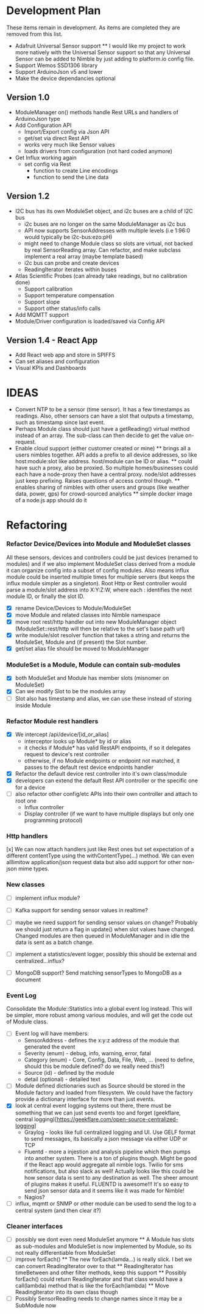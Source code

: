 # Development Plan

These items remain in development. As items are completed they are removed from this list.
* Adafruit Universal Sensor support 
** I would like my project to work more natively with the Universal Sensor support so that any Universal Sensor 
can be added to Nimble by just adding to platform.io config file.
* Support Wemos SSD1306 library
* Support ArduinoJson v5 and lower
* Make the device dependancies optional

## Version 1.0
* ModuleManager on() methods handle Rest URLs and handlers of ArduinoJson type
* Add Configuration API
  * Import/Export config via Json API
  * get/set via direct Rest API
  * works very much like Sensor values
  * loads drivers from configuration (not hard coded anymore)
* Get Influx working again
  * set config via Rest
     * function to create Line encodings
     * function to send the Line data

## Version 1.2
* I2C bus has its own ModuleSet object, and i2c buses are a child of I2C bus
     * i2c buses are no longer on the same ModuleManager as i2c bus
     * API now supports SensorAddresses with multiple levels (i.e 1:96:0 would typically be i2c-bus:ezo:pH)
     * might need to change Module class so slots are virtual, not backed by real SensorReading array. Can refactor, and make subclass implement a real array (maybe template based)
     * i2c bus can probe and create devices
     * ReadingIterator iterates within buses
* Atlas Scientific Probes (can already take readings, but no calibration done)
     * Support calibration
     * Support temperature compensation
     * Support slope
     * Support other status/info calls
* Add MQMTT support
* Module/Driver configuration is loaded/saved via Config API

## Version 1.4 - React App
* Add React web app and store in SPIFFS
* Can set aliases and configuration
* Visual KPIs and Dashboards
   
# IDEAS
* Convert NTP to be a sensor (time sensor). It has a few timestamps as readings. Also, other sensors can have a slot that outputs a timestamp, such as timestamp since last event.
* Perhaps Module class should just have a getReading() virtual method instead of an array. The sub-class can then decide to get the value on-request.
* Enable cloud support (either customer created or mine)
     ** brings all a users nimbles together. API adds a prefix to all device addresses, so like host:module:slot like address. host/module can be ID or alias.
     ** could have such a proxy, also be proxied. So multiple homes/businesses could each have a node-proxy then have a central proxy. node/slot addresses just keep prefixing. Raises questions of access control though.
     ** enables sharing of nimbles with other users and groups (like weather data, power, gps) for crowd-sourced analytics
     ** simple docker image of a node.js app should do it

# Refactoring

### Refactor Device/Devices into Module and ModuleSet classes
All these sensors, devices and controllers could be just devices (renamed to modules) and if we also implement ModuleSet class 
derived from a module it can organize config into a subset of config modules. Also means influx module could be inserted multiple
times for multiple servers (but keeps the influx module simpler as a singleton). Root Http or Rest controller would parse a 
module/slot address into X:Y:Z:W, where each : identifies the next module ID, or finally the slot ID.
* [x] rename Device/Devices to Module/ModuleSet
* [x] move Module and related classes into Nimble namespace
* [x] move root rest/http handler out into new ModuleManager object (ModuleSet::rest/http will then be relative to the set's base path url)
* [x] write module/slot resolver function that takes a string and returns the ModuleSet, Module and (if present) the Slot number.
* [x] get/set alias file should be moved to ModuleManager

### ModuleSet is a Module, Module can contain sub-modules
* [x] both ModuleSet and Module has member slots (misnomer on ModuleSet)
* [x] Can we modify Slot to be the modules array
* [ ] Slot also has timestamp and alias, we can use these instead of storing inside Module

### Refactor Module rest handlers
* [x] We intercept /api/device/[id_or_alias]
     * interceptor looks up Module* by id or alias
     * it checks if Module* has valid RestAPI endpoints, if so it delegates request to device's rest controller
     * otherwise, if no Module endpoints or endpoint not matched, it passes to the default rest device endpoints handler
* [x] Refactor the default device rest controller into it's own class/module
* [x] developers can extend the default Rest API controller or the specific one for a device
* [ ] also refactor other config/etc APIs into their own controller and attach to root one
     * Influx controller
     * Display controller (if we want to have multiple displays but only one programming protocol)

### Http handlers
[x] We can now attach handlers just like Rest ones but set expectation of a different contentType using the withContentType(...) 
method. We can even alllimitow application/json request data but also add support for other non-json mime types. 

### New classes
* [ ] implement influx module?
* [ ] Kafka support for sending sensor values in realtime?
* [ ] maybe we need support for sending sensor values on change? Probably we should just return a flag in update() when slot values have changed. Changed modules are then queued in ModuleManager and in idle the data is sent as a batch change.
* [ ] implement a statistics/event logger, possibly this should be external and centralized...influx?
* [ ] MongoDB support? Send matching sensorTypes to MongoDB as a document


### Event Log
Consolidate the Module::Statistics into a global event log instead. This will be simpler, more robust among various modules, and will get the code out of Module class.
* [ ] Event log will have members:
     * SensorAddress     - defines the x:y:z address of the module that generated the event
     * Severity (enum)   - debug, info, warning, error, fatal
     * Category (enum)   - Core, Config, Data, File, Web, ... (need to define, should this be module defined? do we really need this?)
     * Source (id)       - defined by the module
     * detail (optional) - detailed text
* [ ] Module defined dictionaries such as Source should be stored in the Module factory and loaded from filesystem. We could have the factory provide a dictionary interface for more than just events.
* [x] look at central event logging systems out there, there must be something that we can just send events too and forget  (geekflare, central logging)[https://geekflare.com/open-source-centralized-logging]
     * Graylog - looks like full centralized logging and UI. Use GELF format to send messages, its basically a json message via either UDP or TCP
     * Fluentd - more a injestion and analysis pipeline which then pumps into another system. There is a ton of plugins though. Might be good if the React app would aggregate all nimble logs. Twilio for sms notifications, but also slack as well! Actually looks like this could be how sensor data is sent to any destination as well. The sheer amount of plugins makes it useful. FLUENTD is awesome!!! It's so easy to send json sensor data and it seems like it was made for Nimble!
     * Nagios?
* [ ] influx, mqmtt or SNMP or other module can be used to send the log to a central system (and then clear it?)

### Cleaner interfaces
* [ ] possibly we dont even need ModuleSet anymore
** A Module has slots as sub-modules and ModuleSet is now implemented by Module, so its not really differentiable from ModuleSet
* [ ] improve forEach()
** The new forEach(lamda...) is really slick. I bet we can convert ReadingIterator over to that
** ReadingIterator has timeBetween and other filter methods, keep this support
** Possibly forEach() could return ReadingIterator and that class would have a call(lambda) method that is like the forEach(lambda)
** Move ReadingIterator into its own class though 
* [ ] Possibly SensorReading needs to change names since it may be a SubModule now